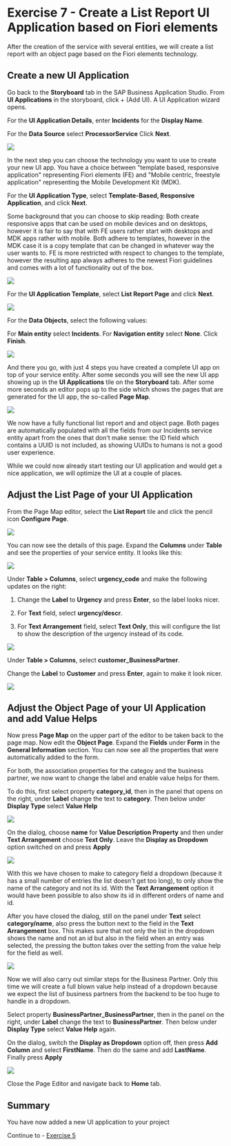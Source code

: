 # Exercise 7 - Create a List Report UI Application based on Fiori elements

After the creation of the service with several entities, we will create a list report with an object page based on the Fiori elements technology.

## Create a new UI Application

Go back to the **Storyboard** tab in the SAP Business Application Studio.
From **UI Applications** in the storyboard, click + (Add UI).
A UI Application wizard opens.

For the **UI Application Details**, enter **Incidents** for the **Display Name**.

For the **Data Source** select **ProcessorService**
Click **Next**.

![](/exercises/Ex7/images/UIApplicationDetails.png)

In the next step you can choose the technology you want to use to create your new UI app. You have a choice between "template based, responsive application" representing Fiori elements (FE) and "Mobile centric, freestyle application" representing the Mobile Development Kit (MDK).

For the **UI Application Type**, select **Template-Based, Responsive Application**, and click **Next**.

Some background that you can choose to skip reading:
Both create responsive apps that can be used on mobile devices and on desktops, however it is fair to say that with FE users rather start with desktops and MDK apps rather with mobile. Both adhere to templates, however in the MDK case it is a copy template that can be changed in whatever way the user wants to. FE is more restricted with respect to changes to the template, however the resulting app always adheres to the newest Fiori guidelines and comes with a lot of functionality out of the box.

![](/exercises/Ex7/images/templateresponsive.png)

For the **UI Application Template**, select **List Report Page** and click **Next**.

![](/exercises/Ex7/images/listreport.png)

For the **Data Objects**, select the following values:

For **Main entity**	select **Incidents**.
For **Navigation entity** select **None**.
Click **Finish**.

![](/exercises/Ex7/images/dataobjects.png)

And there you go, with just 4 steps you have created a complete UI app on top of your service entity. After some seconds you will see the new UI app showing up in the **UI Applications** tile on the **Storyboard** tab. After some more seconds an editor pops up to the side which shows the pages that are generated for the UI app, the so-called **Page Map**.

![](/exercises/Ex7/images/UIInStoryboard.png)

We now have a fully functional list report and and object page. Both pages are automatically populated with all the fields from our Incidents service entity apart from the ones that don't make sense: the ID field which contains a UUID is not included, as showing UUIDs to humans is not a good user experience.

While we could now already start testing our UI application and would get a nice application, we will optimize the UI at a couple of places.

## Adjust the List Page of your UI Application

From the Page Map editor, select the **List Report** tile and click the pencil icon **Configure Page**.

![](/exercises/Ex7/images/configurelistreport.png)

You can now see the details of this page. Expand the **Columns** under **Table** and see the properties of your service entity. It looks like this:

![](/exercises/Ex7/images/listcolumns.png)

Under **Table > Columns**, select **urgency_code** and make the following updates on the right:

1. Change the **Label** to **Urgency** and press **Enter**, so the label looks nicer. 

2. For **Text** field, select **urgency/descr**.

3. For **Text Arrangement** field, select **Text Only**, this will configure the list to show the description of the urgency instead of its code.

![](/exercises/Ex7/images/urgencycolumn.png)

Under **Table > Columns**, select **customer_BusinessPartner**.

Change the **Label** to **Customer** and press **Enter**, again to make it look nicer.

 ![](/exercises/Ex7/images/customercolumn.png)

## Adjust the Object Page of your UI Application and add Value Helps

Now press **Page Map** on the upper part of the editor to be taken back to the page map. Now edit the **Object Page**. Expand the **Fields** under **Form** in the **General Information** section. You can now see all the properties that were automatically added to the form.

For both, the association properties for the categoy and the business partner, we now want to change the label and enable value helps for them. 

To do this, first select property **category_id**, then in the panel that opens on the right, under **Label** change the text to **category**. Then below under **Display Type** select **Value Help**

![](/exercises/ex4/images/LCAP_49.png)

On the dialog, choose **name** for **Value Description Property** and then under **Text Arrangement** choose **Text Only**. Leave the **Display as Dropdown** option switched on and press **Apply**

![](/exercises/ex4/images/LCAP_49_2.png)

With this we have chosen to make to category field a dropdown (because it has a small number of entries the list doesn't get too long), to only show the name of the category and not its id. With the **Text Arrangement** option it would have been possible to also show its id in different orders of name and id.

After you have closed the dialog, still on the panel under **Text** select **category/name**, also press the button next to the field in the **Text Arrangement** box. This makes sure that not only the list in the dropdown shows the name and not an id but also in the field when an entry was selected, the pressing the button takes over the setting from the value help for the field as well.

![](/exercises/ex4/images/LCAP_49_3.png)

Now we will also carry out similar steps for the Business Partner. Only this time we will create a full blown value help instead of a dropdown because we expect the list of business partners from the backend to be too huge to handle in a dropdown.

Select property **BusinessPartner_BusinessPartner**, then in the panel on the right, under **Label** change the text to **BusinessPartner**. Then below under **Display Type** select **Value Help** again.

On the dialog, switch the **Display as Dropdown** option off, then press **Add Column** and select **FirstName**. Then do the same and add **LastName**. Finally press **Apply**

![](/exercises/ex4/images/LCAP_49_4.png)

Close the Page Editor and navigate back to **Home** tab.

## Summary
You have now added a new UI application to your project

Continue to - [Exercise 5](../ex5/README.md)

